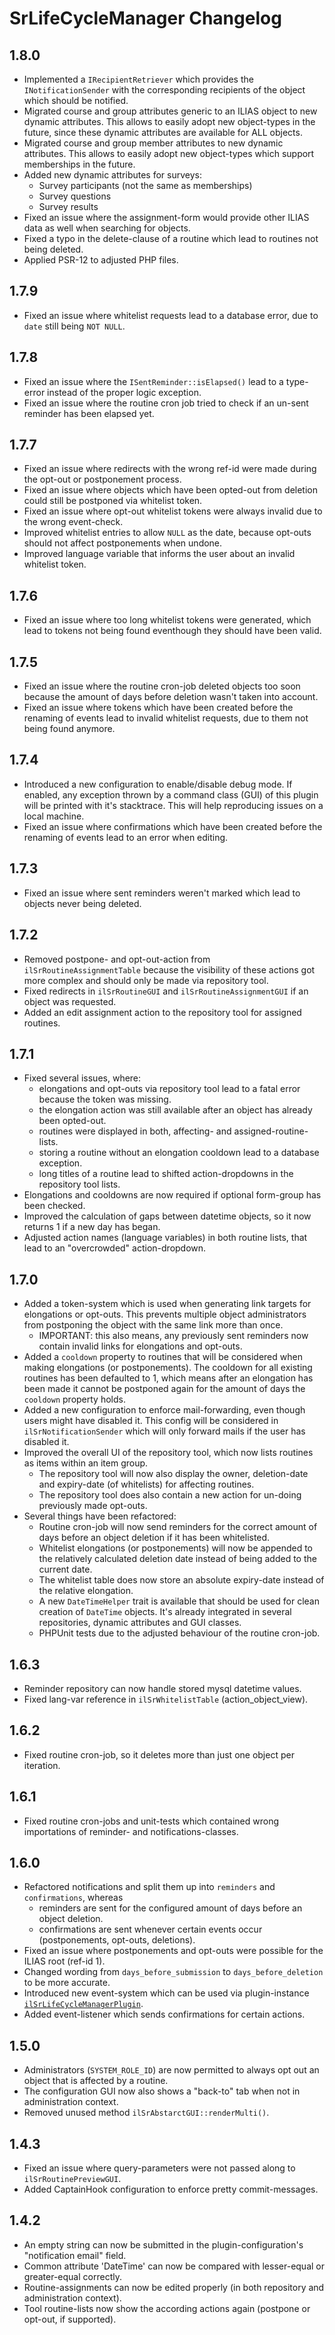 # SrLifeCycleManager Changelog

## 1.8.0

- Implemented a `IRecipientRetriever` which provides the `INotificationSender` with the corresponding recipients
  of the object which should be notified.
- Migrated course and group attributes generic to an ILIAS object to new dynamic attributes. This allows to easily adopt
  new object-types in the future, since these dynamic attributes are available for ALL objects.
- Migrated course and group member attributes to new dynamic attributes. This allows to easily adopt new object-types
  which support memberships in the future.
- Added new dynamic attributes for surveys:
  - Survey participants (not the same as memberships)
  - Survey questions
  - Survey results
- Fixed an issue where the assignment-form would provide other ILIAS data as well when searching for objects.
- Fixed a typo in the delete-clause of a routine which lead to routines not being deleted.
- Applied PSR-12 to adjusted PHP files.

## 1.7.9

- Fixed an issue where whitelist requests lead to a database error, due to `date` still being `NOT NULL`.

## 1.7.8

- Fixed an issue where the `ISentReminder::isElapsed()` lead to a type-error instead of the proper logic exception.
- Fixed an issue where the routine cron job tried to check if an un-sent reminder has been elapsed yet.

## 1.7.7

- Fixed an issue where redirects with the wrong ref-id were made during the opt-out or postponement process.
- Fixed an issue where objects which have been opted-out from deletion could still be postponed via whitelist token.
- Fixed an issue where opt-out whitelist tokens were always invalid due to the wrong event-check.
- Improved whitelist entries to allow `NULL` as the date, because opt-outs should not affect postponements when undone.
- Improved language variable that informs the user about an invalid whitelist token.

## 1.7.6

- Fixed an issue where too long whitelist tokens were generated, which lead to tokens not being found eventhough they
  should have been valid.

## 1.7.5

- Fixed an issue where the routine cron-job deleted objects too soon because the amount of days before deletion wasn't
  taken into account.
- Fixed an issue where tokens which have been created before the renaming of events lead to invalid whitelist requests,
  due to them not being found anymore.

## 1.7.4

- Introduced a new configuration to enable/disable debug mode. If enabled, any exception thrown by a command class (GUI)
  of this plugin will be printed with it's stacktrace. This will help reproducing issues on a local machine.
- Fixed an issue where confirmations which have been created before the renaming of events lead to an error when
  editing.

## 1.7.3

- Fixed an issue where sent reminders weren't marked which lead to objects never being deleted.

## 1.7.2

- Removed postpone- and opt-out-action from `ilSrRoutineAssignmentTable` because the visibility of these actions got
  more complex and should only be made via repository tool.
- Fixed redirects in `ilSrRoutineGUI` and `ilSrRoutineAssignmentGUI` if an object was requested.
- Added an edit assignment action to the repository tool for assigned routines.

## 1.7.1

- Fixed several issues, where:
    - elongations and opt-outs via repository tool lead to a fatal error because the token was missing.
    - the elongation action was still available after an object has already been opted-out.
    - routines were displayed in both, affecting- and assigned-routine-lists.
    - storing a routine without an elongation cooldown lead to a database exception.
    - long titles of a routine lead to shifted action-dropdowns in the repository tool lists.
- Elongations and cooldowns are now required if optional form-group has been checked.
- Improved the calculation of gaps between datetime objects, so it now returns 1 if a new day has began.
- Adjusted action names (language variables) in both routine lists, that lead to an "overcrowded" action-dropdown.

## 1.7.0

- Added a token-system which is used when generating link targets for elongations or opt-outs. This prevents multiple
  object administrators from postponing the object with the same link more than once.
    - IMPORTANT: this also means, any previously sent reminders now contain invalid links for elongations and opt-outs.
- Added a `cooldown` property to routines that will be considered when making elongations (or postponements). The
  cooldown for all existing routines has been defaulted to 1, which means after an elongation has been made it cannot be
  postponed again for the amount of days the `cooldown` property holds.
- Added a new configuration to enforce mail-forwarding, even though users might have disabled it. This config will be
  considered in `ilSrNotificationSender` which will only forward mails if the user has disabled it.
- Improved the overall UI of the repository tool, which now lists routines as items within an item group.
    - The repository tool will now also display the owner, deletion-date and expiry-date (of whitelists) for affecting
      routines.
    - The repository tool does also contain a new action for un-doing previously made opt-outs.
- Several things have been refactored:
    - Routine cron-job will now send reminders for the correct amount of days before an object deletion if it has been
      whitelisted.
    - Whitelist elongations (or postponements) will now be appended to the relatively calculated deletion date instead
      of being added to the current date.
    - The whitelist table does now store an absolute expiry-date instead of the relative elongation.
    - A new `DateTimeHelper` trait is available that should be used for clean creation of `DateTime` objects. It's
      already integrated in several repositories, dynamic attributes and GUI classes.
    - PHPUnit tests due to the adjusted behaviour of the routine cron-job.

## 1.6.3

- Reminder repository can now handle stored mysql datetime values.
- Fixed lang-var reference in `ilSrWhitelistTable` (action_object_view).

## 1.6.2

- Fixed routine cron-job, so it deletes more than just one object per iteration.

## 1.6.1

- Fixed routine cron-jobs and unit-tests which contained wrong importations of reminder- and notifications-classes.

## 1.6.0

- Refactored notifications and split them up into `reminders` and `confirmations`, whereas
    - reminders are sent for the configured amount of days before an object deletion.
    - confirmations are sent whenever certain events occur (postponements, opt-outs, deletions).
- Fixed an issue where postponements and opt-outs were possible for the ILIAS root (ref-id 1).
- Changed wording from `days_before_submission` to `days_before_deletion` to be more accurate.
- Introduced new event-system which can be used via
  plugin-instance [`ilSrLifeCycleManagerPlugin`](./classes/class.ilSrLifeCycleManagerPlugin.php).
- Added event-listener which sends confirmations for certain actions.

## 1.5.0

- Administrators (`SYSTEM_ROLE_ID`) are now permitted to always opt out an object that is affected by a routine.
- The configuration GUI now also shows a "back-to" tab when not in administration context.
- Removed unused method `ilSrAbstarctGUI::renderMulti()`.

## 1.4.3

- Fixed an issue where query-parameters were not passed along to `ilSrRoutinePreviewGUI`.
- Added CaptainHook configuration to enforce pretty commit-messages.

## 1.4.2

- An empty string can now be submitted in the plugin-configuration's "notification email" field.
- Common attribute 'DateTime' can now be compared with lesser-equal or greater-equal correctly.
- Routine-assignments can now be edited properly (in both repository and administration context).
- Tool routine-lists now show the according actions again (postpone or opt-out, if supported).
